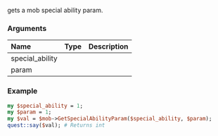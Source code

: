 gets a mob special ability param.
### Arguments
**Name**|**Type**|**Description**
:---|:---|:---
special_ability||
param||

### Example

```perl
my $special_ability = 1;
my $param = 1;
my $val = $mob->GetSpecialAbilityParam($special_ability, $param);
quest::say($val); # Returns int
```